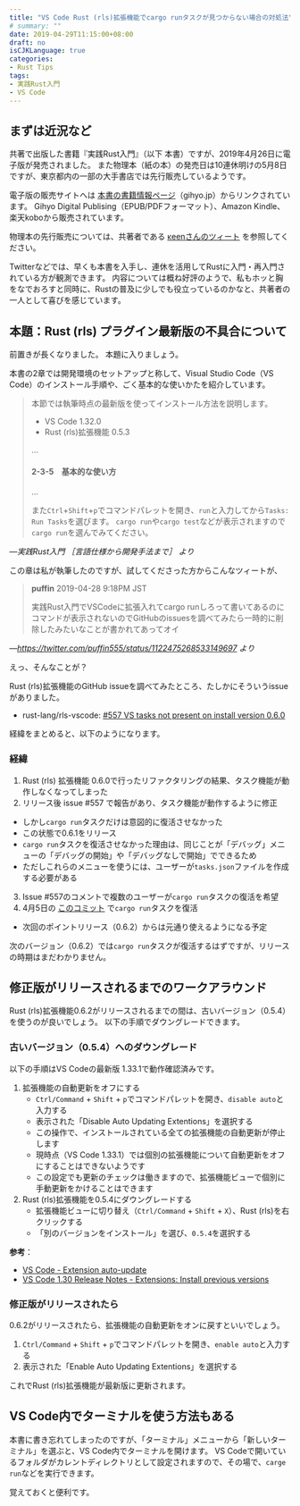 ```yaml
---
title: "VS Code Rust (rls)拡張機能でcargo runタスクが見つからない場合の対処法"
# summary: ""
date: 2019-04-29T11:15:00+08:00
draft: no
isCJKLanguage: true
categories:
- Rust Tips
tags:
- 実践Rust入門
- VS Code
---
```


## まずは近況など

共著で出版した書籍『実践Rust入門』（以下 本書）ですが、2019年4月26日に電子版が発売されました。
また物理本（紙の本）の発売日は10連休明けの5月8日ですが、東京都内の一部の大手書店では先行販売しているようです。

電子版の販売サイトへは [本書の書籍情報ページ][book-info]（gihyo.jp）からリンクされています。
Gihyo Digital Publising（EPUB/PDFフォーマット）、Amazon Kindle、楽天koboから販売されています。

物理本の先行販売については、共著者である [κeenさんのツィート][presales] を参照してください。

[book-info]: http://gihyo.jp/book/2019/978-4-297-10559-4
[presales]: https://twitter.com/blackenedgold/status/1120501628858249217

Twitterなどでは、早くも本書を入手し、連休を活用してRustに入門・再入門されている方が観測できます。
内容については概ね好評のようで、私もホッと胸をなでおろすと同時に、Rustの普及に少しでも役立っているのかなと、共著者の一人として喜びを感じています。

## 本題：Rust (rls) プラグイン最新版の不具合について

前置きが長くなりました。
本題に入りましょう。

本書の2章では開発環境のセットアップと称して、Visual Studio Code（VS Code）のインストール手順や、ごく基本的な使いかたを紹介しています。

> 本節では執筆時点の最新版を使ってインストール方法を説明します。
>
> - VS Code 1.32.0
> - Rust (rls)拡張機能 0.5.3
>
> ...
>
> #### 2-3-5　基本的な使い方
> ...
>
> また`Ctrl`+`Shift`+`p`でコマンドパレットを開き、`run`と入力してから`Tasks: Run Tasks`を選びます。
> `cargo run`や`cargo test`などが表示されますので`cargo run`を選んでみてください。

_&mdash;実践Rust入門 ［言語仕様から開発手法まで］ より_

この章は私が執筆したのですが、試してくださった方からこんなツィートが、

> **puffin** 2019-04-28 9:18PM JST
>
> 実践Rust入門でVSCodeに拡張入れてcargo runしろって書いてあるのにコマンドが表示されないのでGitHubのissuesを調べてみたら一時的に削除したみたいなことが書かれてあってオイ

_&mdash;https://twitter.com/puffin555/status/1122475268533149697 より_

えっ、そんなことが？

Rust (rls)拡張機能のGitHub issueを調べてみたところ、たしかにそういうissueがありました。

- rust-lang/rls-vscode: [#557 VS tasks not present on install version 0.6.0][vscode-rls-557]

経緯をまとめると、以下のようになります。

[vscode-rls-557]: https://github.com/rust-lang/rls-vscode/issues/557

### 経緯

1. Rust (rls) 拡張機能 0.6.0で行ったリファクタリングの結果、タスク機能が動作しなくなってしまった
2. リリース後 issue #557 で報告があり、タスク機能が動作するように修正
  - しかし`cargo run`タスクだけは意図的に復活させなかった
  - この状態で0.6.1をリリース
  - `cargo run`タスクを復活させなかった理由は、同じことが「デバッグ」メニューの「デバッグの開始」や「デバッグなしで開始」でできるため
  - ただしこれらのメニューを使うには、ユーザーが`tasks.json`ファイルを作成する必要がある
3. Issue #557のコメントで複数のユーザーが`cargo run`タスクの復活を希望
4. 4月5日の [このコミット][vscode-rls-commit] で`cargo run`タスクを復活
  - 次回のポイントリリース（0.6.2）からは元通り使えるようになる予定

次のバージョン（0.6.2）では`cargo run`タスクが復活するはずですが、リリースの時期はまだわかりません。

[vscode-rls-commit]: https://github.com/rust-lang/rls-vscode/commit/ff119775bdd8760c94502036ec6af431e7f6fede

## 修正版がリリースされるまでのワークアラウンド

Rust (rls)拡張機能0.6.2がリリースされるまでの間は、古いバージョン（0.5.4）を使うのが良いでしょう。
以下の手順でダウングレードできます。

### 古いバージョン（0.5.4）へのダウングレード

以下の手順はVS Codeの最新版 1.33.1で動作確認済みです。

1. 拡張機能の自動更新をオフにする
   - `Ctrl/Command` + `Shift` + `p`でコマンドパレットを開き、`disable auto`と入力する
   - 表示された「Disable Auto Updating Extentions」を選択する
   - この操作で、インストールされている全ての拡張機能の自動更新が停止します
   - 現時点（VS Code 1.33.1）では個別の拡張機能について自動更新をオフにすることはできないようです
   - この設定でも更新のチェックは働きますので、拡張機能ビューで個別に手動更新をかけることはできます
2. Rust (rls)拡張機能を0.5.4にダウングレードする
   - 拡張機能ビューに切り替え（`Ctrl/Command` + `Shift` + `X`）、Rust (rls)を右クリックする
   - 「別のバージョンをインストール」を選び、`0.5.4`を選択する

**参考**：

- [VS Code - Extension auto-update][vscode-auto-ext-update]
- [VS Code 1.30 Release Notes - Extensions: Install previous versions][vscode-install-prev-ext]

[vscode-auto-ext-update]: https://code.visualstudio.com/docs/editor/extension-gallery#_extension-autoupdate
[vscode-install-prev-ext]: https://code.visualstudio.com/updates/v1_30#_install-previous-versions

### 修正版がリリースされたら

0.6.2がリリースされたら、拡張機能の自動更新をオンに戻すといいでしょう。

1. `Ctrl/Command` + `Shift` + `p`でコマンドパレットを開き、`enable auto`と入力する
2. 表示された「Enable Auto Updating Extentions」を選択する

これでRust (rls)拡張機能が最新版に更新されます。

## VS Code内でターミナルを使う方法もある

本書に書き忘れてしまったのですが、「ターミナル」メニューから「新しいターミナル」を選ぶと、VS Code内でターミナルを開けます。
VS Codeで開いているフォルダがカレントディレクトリとして設定されますので、その場で、`carge run`などを実行できます。

覚えておくと便利です。
